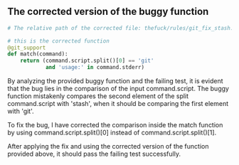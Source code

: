 ## The corrected version of the buggy function
```python
# The relative path of the corrected file: thefuck/rules/git_fix_stash.py

# this is the corrected function
@git_support
def match(command):
    return (command.script.split()[0] == 'git'
            and 'usage:' in command.stderr)
```

By analyzing the provided buggy function and the failing test, it is evident that the bug lies in the comparison of the input command.script. The buggy function mistakenly compares the second element of the split command.script with 'stash', when it should be comparing the first element with 'git'.

To fix the bug, I have corrected the comparison inside the match function by using command.script.split()[0] instead of command.script.split()[1].

After applying the fix and using the corrected version of the function provided above, it should pass the failing test successfully.